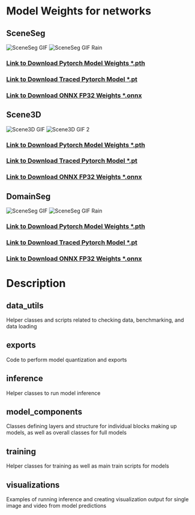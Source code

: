 # Model Weights for networks

## SceneSeg
![SceneSeg GIF](../Media/SceneSeg_GIF.gif) ![SceneSeg GIF Rain](../Media/SceneSeg_GIF_Rain.gif)
### [Link to Download Pytorch Model Weights *.pth](https://drive.google.com/file/d/1vCZMdtd8ZbSyHn1LCZrbNKMK7PQvJHxj/view?usp=sharing)
### [Link to Download Traced Pytorch Model *.pt](https://drive.google.com/file/d/1G2pKrjEGLGY1ouQdNPh11N-5LlmDI7ES/view?usp=drive_link)
### [Link to Download ONNX FP32 Weights *.onnx](https://drive.google.com/file/d/1l-dniunvYyFKvLD7k16Png3AsVTuMl9f/view?usp=drive_link)

## Scene3D
![Scene3D GIF](../Media/Scene3D_GIF.gif) ![Scene3D GIF 2](../Media/Scene3D_GIF_2.gif)
### [Link to Download Pytorch Model Weights *.pth](https://drive.google.com/file/d/1MrKhfEkR0fVJt-SdZEc0QwjwVDumPf7B/view?usp=sharing)
### [Link to Download Traced Pytorch Model *.pt](https://drive.google.com/file/d/1-LO3j2YCvwxeNLzyLrnzEwalTrYUZgK0/view?usp=drive_link)
### [Link to Download ONNX FP32 Weights *.onnx](https://drive.google.com/file/d/19gMPt_1z4eujo4jm5XKuH-8eafh-wJC6/view?usp=drive_link)

## DomainSeg
![SceneSeg GIF](../Media/DomainSeg_GIF.gif) ![SceneSeg GIF Rain](../Media/DomainSeg_GIF_2.gif)
### [Link to Download Pytorch Model Weights *.pth](https://drive.google.com/file/d/1sYa2ltivJZEWMsTFZXAOaHK--Ovnadu2/view?usp=drive_link)
### [Link to Download Traced Pytorch Model *.pt](https://drive.google.com/file/d/12fLHpx3IZDglRJaDZT9kMhsV-f6ZTyks/view?usp=drive_link)
### [Link to Download ONNX FP32 Weights *.onnx](https://drive.google.com/file/d/1zCworKw4aQ9_hDBkHfj1-sXitAAebl5Y/view?usp=drive_link)

# Description

## data_utils
Helper classes and scripts related to checking data, benchmarking, and data loading

## exports
Code to perform model quantization and exports

## inference
Helper classes to run model inference

## model_components
Classes defining layers and structure for individual blocks making up models, as well as overall classes for full models

## training
Helper classes for training as well as main train scripts for models

## visualizations
Examples of running inference and creating visualization output for single image and video from model predictions


